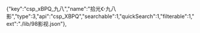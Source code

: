 {"key":"csp_xBPQ_九八","name":"拾光☪九八影","type":3,"api":"csp_XBPQ","searchable":1,"quickSearch":1,"filterable":1,"ext":"./lib/98影视.json"},
